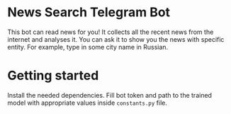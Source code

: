 # News Search Telegram Bot
This bot can read news for you! It collects all the recent news from the internet and analyses it. You can ask it to show you the news with specific entity. For example, type in some city name in Russian.
# Getting started
Install the needed dependencies. Fill bot token and path to the trained model with appropriate values inside  `constants.py` file.
